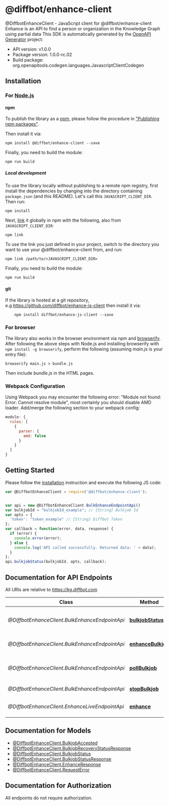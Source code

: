 # @diffbot/enhance-client

@DiffbotEnhanceClient - JavaScript client for @diffbot/enhance-client
Enhance is an API to find a person or organization in the Knowledge Graph using partial data
This SDK is automatically generated by the [OpenAPI Generator](https://openapi-generator.tech) project:

- API version: v1.0.0
- Package version: 1.0.0-rc.02
- Build package: org.openapitools.codegen.languages.JavascriptClientCodegen

## Installation

### For [Node.js](https://nodejs.org/)

#### npm

To publish the library as a [npm](https://www.npmjs.com/), please follow the procedure in ["Publishing npm packages"](https://docs.npmjs.com/getting-started/publishing-npm-packages).

Then install it via:

```shell
npm install @diffbot/enhance-client --save
```

Finally, you need to build the module:

```shell
npm run build
```

##### Local development

To use the library locally without publishing to a remote npm registry, first install the dependencies by changing into the directory containing `package.json` (and this README). Let's call this `JAVASCRIPT_CLIENT_DIR`. Then run:

```shell
npm install
```

Next, [link](https://docs.npmjs.com/cli/link) it globally in npm with the following, also from `JAVASCRIPT_CLIENT_DIR`:

```shell
npm link
```

To use the link you just defined in your project, switch to the directory you want to use your @diffbot/enhance-client from, and run:

```shell
npm link /path/to/<JAVASCRIPT_CLIENT_DIR>
```

Finally, you need to build the module:

```shell
npm run build
```

#### git

If the library is hosted at a git repository, e.g.https://github.com/diffbot/enhance-js-client
then install it via:

```shell
    npm install diffbot/enhance-js-client --save
```

### For browser

The library also works in the browser environment via npm and [browserify](http://browserify.org/). After following
the above steps with Node.js and installing browserify with `npm install -g browserify`,
perform the following (assuming *main.js* is your entry file):

```shell
browserify main.js > bundle.js
```

Then include *bundle.js* in the HTML pages.

### Webpack Configuration

Using Webpack you may encounter the following error: "Module not found: Error:
Cannot resolve module", most certainly you should disable AMD loader. Add/merge
the following section to your webpack config:

```javascript
module: {
  rules: [
    {
      parser: {
        amd: false
      }
    }
  ]
}
```

## Getting Started

Please follow the [installation](#installation) instruction and execute the following JS code:

```javascript
var @DiffbotEnhanceClient = require('@diffbot/enhance-client');


var api = new @DiffbotEnhanceClient.BulkEnhanceEndpointApi()
var bulkjobId = "bulkjobId_example"; // {String} Bulkjob Id
var opts = {
  'token': "token_example" // {String} Diffbot Token
};
var callback = function(error, data, response) {
  if (error) {
    console.error(error);
  } else {
    console.log('API called successfully. Returned data: ' + data);
  }
};
api.bulkjobStatus(bulkjobId, opts, callback);

```

## Documentation for API Endpoints

All URIs are relative to *https://kg.diffbot.com*

Class | Method | HTTP request | Description
------------ | ------------- | ------------- | -------------
*@DiffbotEnhanceClient.BulkEnhanceEndpointApi* | [**bulkjobStatus**](docs/BulkEnhanceEndpointApi.md#bulkjobStatus) | **GET** /kg/enhance_endpoint/bulk/{bulkjobId}/status | Bulk Enhance Status Endpoint
*@DiffbotEnhanceClient.BulkEnhanceEndpointApi* | [**enhanceBulkjob**](docs/BulkEnhanceEndpointApi.md#enhanceBulkjob) | **POST** /kg/enhance_endpoint/bulk | Bulk Enhance Endpoint
*@DiffbotEnhanceClient.BulkEnhanceEndpointApi* | [**pollBulkjob**](docs/BulkEnhanceEndpointApi.md#pollBulkjob) | **GET** /kg/enhance_endpoint/bulk/{bulkjobId} | Bulk Enhance Poll Endpoint
*@DiffbotEnhanceClient.BulkEnhanceEndpointApi* | [**stopBulkjob**](docs/BulkEnhanceEndpointApi.md#stopBulkjob) | **GET** /kg/enhance_endpoint/bulk/{bulkjobId}/stop | Bulkjob stop
*@DiffbotEnhanceClient.EnhanceLiveEndpointApi* | [**enhance**](docs/EnhanceLiveEndpointApi.md#enhance) | **GET** /kg/enhance_endpoint | Live Enhance Endpoint


## Documentation for Models

 - [@DiffbotEnhanceClient.BulkjobAccepted](docs/BulkjobAccepted.md)
 - [@DiffbotEnhanceClient.BulkjobRecoveryStatusResponse](docs/BulkjobRecoveryStatusResponse.md)
 - [@DiffbotEnhanceClient.BulkjobStatus](docs/BulkjobStatus.md)
 - [@DiffbotEnhanceClient.BulkjobStatusResponse](docs/BulkjobStatusResponse.md)
 - [@DiffbotEnhanceClient.EnhanceResponse](docs/EnhanceResponse.md)
 - [@DiffbotEnhanceClient.RequestError](docs/RequestError.md)


## Documentation for Authorization

All endpoints do not require authorization.
